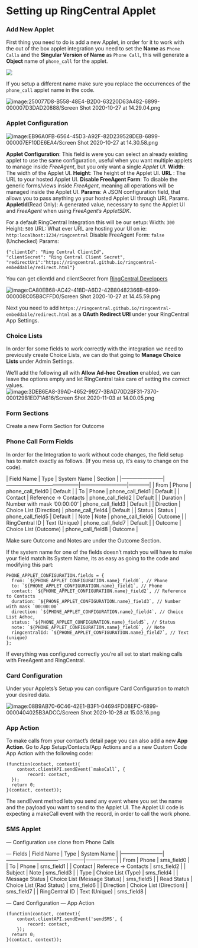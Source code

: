 # Setting up RingCentral Applet
### Add New Applet
First thing you need to do is add a new Applet, in order for it to work with the out of the box applet integration you need to set the **Name** as `Phone Calls` and the **Singular Version of Name** as `Phone Call`, this will generate a **Object** name of  `phone_call` for the applet.

![](https://imgur.com/bm0IqQn.png)

If you setup a different name make sure you replace the occurrences of the `phone_call` applet name in the code.

![image:250077D8-B558-48E4-B2D0-63220D63A482-6899-000007D3DAD20888/Screen Shot 2020-10-27 at 14.29.04.png](https://imgur.com/ZxLfPeP.png)

### Applet Configuration

![image:EB96A0FB-6564-45D3-A92F-82D239528DEB-6899-000007EF10DE6EA4/Screen Shot 2020-10-27 at 14.30.58.png](https://imgur.com/RWg1Qok.png)

**Applet Configuration**: This field is were you can select an already existing applet to use the same configuration, useful when you want multiple applets to manage inside *FreeAgent*, but you only want a single *Applet UI*.
**Width**: The width of the Applet UI.
**Height**: The height of the Applet UI.
**URL** : The URL to your hosted Applet UI.
**Disable FreeAgent Form**: To disable the generic forms/views inside *FreeAgent*, meaning all operations will be managed inside the Applet UI.
**Params**: A JSON configuration field, that allows you to pass anything yo your hosted Applet UI through URL Params.
**AppletId**(Read Only): A generated value, necessary to sync the Applet UI and *FreeAgent*  when using *FreeAgent’s AppletSDK*.

For a default RingCentral Integration this will be our setup:
Width: `300`
Height: `500`
URL: What ever URL are hosting your UI on ie: `http:localhost:1234/ringcentral`
Disable FreeAgent Form: `false` (Unchecked)
Params: 
```
{"clientId": "Ring Central ClientId",
"clientSecret": "Ring Central Client Secret",
"redirectUri":"https://ringcentral.github.io/ringcentral-embeddable/redirect.html"}
```
You can get clientId and clientSecret from [RingCentral Developers](https://developers.ringcentral.com/) 

![image:CA80EB68-AC42-418D-A6D2-42B80482366B-6899-000008C05B8CFFD0/Screen Shot 2020-10-27 at 14.45.59.png](https://imgur.com/pSaMaOo.png)

Next you need to add `https://ringcentral.github.io/ringcentral-embeddable/redirect.html` as a **OAuth Redirect URI** under your RingCentral App Settings.

### Choice Lists
In order for some fields to work correctly with the integration we need to previously create Choice Lists, we can do that going to **Manage Choice Lists**  under Admin Settings.

We’ll add the following all with **Allow Ad-hoc Creation** enabled, we can leave the options empty and let RingCentral take care of setting the correct values.
![image:3DEB6EA8-39AD-4652-9927-3BAD70D2BF31-7370-000129B1ED71A616/Screen Shot 2020-11-03 at 14.00.05.png](https://imgur.com/EeKGQrB.png)

### Form Sections
Create a new Form Section for Outcome 

### Phone Call Form Fields
In order for the Integration to work without code changes, the field setup has to match exactly as follows. (If you mess up, it’s easy to change on the code).

| Field Name     | Type                        | System Name       | Section |
|————————|——————————————|—————————|————|
| From           | Phone                       | phone_call_field0 | Default |
| To             | Phone                       | phone_call_field1 | Default |
| Contact        | Reference -> Contacts       | phone_call_field2 | Default |
| Duration       | Number with mask ’00:00:00’ | phone_call_field3 | Default |
| Direction      | Choice List (Direction)     | phone_call_field4 | Default |
| Status         | Status                      | phone_call_field5 | Default |
| Note           | Note                        | phone_call_field6 | Outcome |
| RingCentral ID | Text (Unique)               | phone_call_field7 | Default |
| Outcome        | Choice List (Outcome)       | phone_call_field8 | Outcome |

Make sure Outcome and Notes are under the Outcome Section.

If the system name for one of the fields doesn’t match you will have to make your field match its System Name, its as easy as going to the code and modifying this part:

```
PHONE_APPLET_CONFIGURATION.fields = {
  from: `${PHONE_APPLET_CONFIGURATION.name}_field0`, // Phone
  to: `${PHONE_APPLET_CONFIGURATION.name}_field1`, // Phone
  contact: `${PHONE_APPLET_CONFIGURATION.name}_field2`, // Reference to Contacts
  duration: `${PHONE_APPLET_CONFIGURATION.name}_field3`, // Number with mask `00:00:00`
  direction: `${PHONE_APPLET_CONFIGURATION.name}_field4`, // Choice List Adhoc,
  status: `${PHONE_APPLET_CONFIGURATION.name}_field5`, // Status
  note: `${PHONE_APPLET_CONFIGURATION.name}_field6`, // Note
  ringcentralId: `${PHONE_APPLET_CONFIGURATION.name}_field7`, // Text (unique)
};
```

If everything was configured correctly you’re all set to start making calls with FreeAgent and RingCentral.


### Card Configuration
Under your Applets’s Setup you can configure Card Configuration to match your desired data.

![image:08B9AB70-6C46-42E1-B3F1-04694FD08EFC-6899-0000404025B3ADCC/Screen Shot 2020-10-28 at 15.03.16.png](https://imgur.com/vElpjr1.png)

### App Action
To make calls from your contact’s detail page you can also add a new **App Action**. Go to App Setup/Contacts/App Actions and a a new Custom Code App Action with the following code:

```
(function(contact, context){
	context.clientAPI.sendEvent(`makeCall`, { 
		record: contact,
  });
  return 0;
}(contact, context));
```

The sendEvent method lets you send any event where you set the name and the payload you want to send to the Applet UI. The Applet UI code is expecting a makeCall event with the record, in order to call the work phone.

### SMS Applet
— Configuration use clone from Phone Calls

— Fields
| Field Name     | Type                         | System Name |
|————————|———————————————|——————|
| From           | Phone                        | sms_field0  |
| To             | Phone                        | sms_field1  |
| Contact        | Referece -> Contacts         | sms_field2  |
| Subject        | Note                         | sms_field3  |
| Type           | Choice List (Type)           | sms_field4  |
| Message Status | Choice List (Message Status) | sms_field5  |
| Read Status    | Choice List (Rad Status)     | sms_field6  |
| Direction      | Choice List (Direction)      | sms_field7  |
| RingCentral ID | Text (Unique)                | sms_field8  |

— Card Configuration
— App Action
```
(function(contact, context){
	context.clientAPI.sendEvent('sendSMS', {
		record: contact,
	});
  return 0;
}(contact, context));
```

